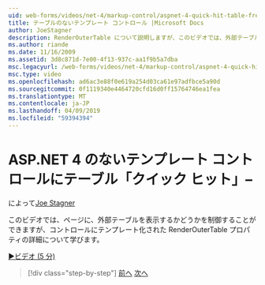 ```yaml
---
uid: web-forms/videos/net-4/markup-control/aspnet-4-quick-hit-table-free-templated-controls
title: テーブルのないテンプレート コントロール |Microsoft Docs
author: JoeStagner
description: RenderOuterTable について説明しますが、このビデオでは、外部テーブルかどうかを制御することができます、template 宣言されたコントロールのプロパティをレンダリングしています.
ms.author: riande
ms.date: 11/16/2009
ms.assetid: 3d8c871d-7e00-4f13-937c-aa1f9b5a7dba
msc.legacyurl: /web-forms/videos/net-4/markup-control/aspnet-4-quick-hit-table-free-templated-controls
msc.type: video
ms.openlocfilehash: ad6ac3e88f0e619a254d03ca61e97adfbce5a90d
ms.sourcegitcommit: 0f1119340e4464720cfd16d0ff15764746ea1fea
ms.translationtype: MT
ms.contentlocale: ja-JP
ms.lasthandoff: 04/09/2019
ms.locfileid: "59394394"
---
```

# <a name="aspnet-4-quick-hit--table-free-templated-controls"></a>ASP.NET 4 のないテンプレート コントロールにテーブル「クイック ヒット」–

によって[Joe Stagner](https://github.com/JoeStagner)

このビデオでは、ページに、外部テーブルを表示するかどうかを制御することができますが、コントロールにテンプレート化された RenderOuterTable プロパティの詳細について学びます。 

[&#9654;ビデオ (5 分)](https://channel9.msdn.com/Blogs/ASP-NET-Site-Videos/aspnet-4-quick-hit-table-free-templated-controls)

> [!div class="step-by-step"]
> [前へ](aspnet-4-quick-hit-new-rendering-option-for-check-box-lists-and-radio-button-lists.md)
> [次へ](aspnet-4-quick-hit-tableless-menu-control.md)
